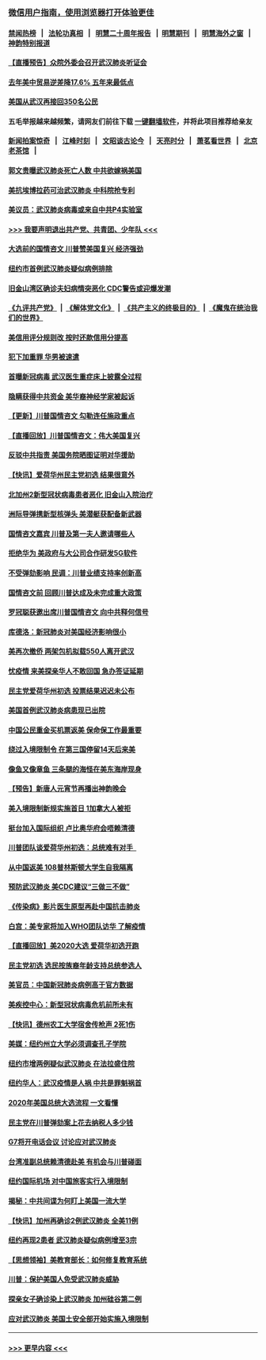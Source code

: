 ### [微信用户指南，使用浏览器打开体验更佳](https://github.com/gfw-breaker/banned-news1/blob/master/indexes/wechat-guide.md?t=0)
#### [禁闻热榜](热点新闻.md?t=0)  &nbsp;&nbsp;|&nbsp;&nbsp; [法轮功真相](https://github.com/gfw-breaker/truth/blob/master/README.md?t=0) &nbsp;&nbsp;|&nbsp;&nbsp; [明慧二十周年报告](https://github.com/gfw-breaker/mh-reports/blob/master/README.md?t=0) &nbsp;&nbsp;|&nbsp;&nbsp;[明慧期刊](https://github.com/gfw-breaker/mh-qikan) &nbsp;&nbsp;|&nbsp;&nbsp; [明慧海外之窗](https://github.com/gfw-breaker/mh-news/blob/master/README.md?t=0) &nbsp;&nbsp;|&nbsp;&nbsp; [神韵特别报道](https://github.com/gfw-breaker/mh-news/blob/master/shenyun.md?t=0)
#### [【直播预告】众院外委会召开武汉肺炎听证会](../pages/nsc412/n11846727.md?t=02060211) 
#### [去年美中贸易逆差降17.6% 五年来最低点](../pages/nsc412/n11846755.md?t=02060211) 
#### [美国从武汉再接回350名公民](../pages/nsc412/n11846705.md?t=02060211) 
#### 五毛举报越来越频繁，请网友们前往下载 [一键翻墙软件](https://github.com/gfw-breaker/ssr-accounts)，并将此项目推荐给亲友
#### [新闻拍案惊奇](https://github.com/gfw-breaker/banned-news1/blob/master/pages/link4.md) &nbsp;&nbsp;|&nbsp;&nbsp; [江峰时刻](https://github.com/gfw-breaker/banned-news1/blob/master/pages/link4.md) &nbsp;&nbsp;|&nbsp;&nbsp; [文昭谈古论今](https://github.com/gfw-breaker/banned-news1/blob/master/pages/link4.md) &nbsp;&nbsp;|&nbsp;&nbsp; [天亮时分](https://github.com/gfw-breaker/banned-news1/blob/master/pages/link4.md) &nbsp;&nbsp;|&nbsp;&nbsp; [萧茗看世界](https://github.com/gfw-breaker/banned-news1/blob/master/pages/link4.md) &nbsp;&nbsp;|&nbsp;&nbsp; [北京老茶馆](https://github.com/gfw-breaker/banned-news1/blob/master/pages/link4.md) &nbsp;&nbsp;|&nbsp;&nbsp; 
#### [郭文贵曝武汉肺炎死亡人数 中共欲嫁祸美国](../pages/nsc412/n11846240.md?t=02060211) 
#### [美抗埃博拉药可治武汉肺炎 中科院抢专利](../pages/nsc412/n11846409.md?t=02060211) 
#### [美议员：武汉肺炎病毒或来自中共P4实验室](../pages/nsc412/n11846043.md?t=02060211) 
#### [>>> 我要声明退出共产党、共青团、少年队 <<<](https://github.com/begood0513/goodnews/blob/master/quit/letter.md) 
#### [大选前的国情咨文 川普赞美国复兴 经济强劲](../pages/nsc412/n11845526.md?t=02060211) 
#### [纽约市首例武汉肺炎疑似病例排除](../pages/nsc412/n11844989.md?t=02060211) 
#### [旧金山湾区确诊夫妇病情突恶化 CDC警告或迎爆发潮](../pages/nsc412/n11845730.md?t=02060211) 
#### [《九评共产党》](https://github.com/begood0513/9ping.md/blob/master/README.md) &nbsp;|&nbsp; [《解体党文化》](../../../../jtdwh.md/blob/master/README.md)  &nbsp;|&nbsp; [《共产主义的终极目的》](../../../../gczydzjmd.md/blob/master/README.md) &nbsp;|&nbsp; [《魔鬼在统治我们的世界》](../../../../mgztzwmdsj.md/blob/master/README.md) 
#### [美信用评分规则改  按时还款信用分提高](../pages/nsc412/n11845488.md?t=02060211) 
#### [犯下加重罪 华男被速遣](../pages/nsc412/n11845476.md?t=02060211) 
#### [首曝新冠病毒 武汉医生重症床上披露全过程](../pages/nsc412/n11845150.md?t=02060211) 
#### [隐瞒获得中共资金 美华裔神经学家被起诉](../pages/nsc412/n11844879.md?t=02060211) 
#### [【更新】川普国情咨文 勾勒连任施政重点](../pages/nsc412/n11845223.md?t=02060211) 
#### [【直播回放】川普国情咨文：伟大美国复兴](../pages/nsc412/n11842079.md?t=02060211) 
#### [反驳中共指责 美国务院晒图证明对华援助](../pages/nsc412/n11844859.md?t=02060211) 
#### [【快讯】爱荷华州民主党初选 结果很意外](../pages/nsc412/n11844878.md?t=02060211) 
#### [北加州2新型冠状病毒患者恶化 旧金山入院治疗](../pages/nsc412/n11844842.md?t=02060211) 
#### [洲际导弹携新型核弹头 美潜艇获配备新武器](../pages/nsc412/n11844680.md?t=02060211) 
#### [国情咨文嘉宾 川普及第一夫人邀请哪些人](../pages/nsc412/n11844712.md?t=02060211) 
#### [拒绝华为 美政府与大公司合作研发5G软件](../pages/nsc412/n11844625.md?t=02060211) 
#### [不受弹劾影响 民调：川普业绩支持率创新高](../pages/nsc412/n11844622.md?t=02060211) 
#### [国情咨文前 回顾川普达成及未完成重大政策](../pages/nsc412/n11844581.md?t=02060211) 
#### [罗冠聪获邀出席川普国情咨文 向中共释何信号](../pages/nsc412/n11844355.md?t=02060211) 
#### [库德洛：新冠肺炎对美国经济影响很小](../pages/nsc412/n11844418.md?t=02060211) 
#### [美再次撤侨 两架包机拟载550人离开武汉](../pages/nsc412/n11844407.md?t=02060211) 
#### [忧疫情 来美探亲华人不敢回国 急办签证延期](../pages/nsc412/n11843344.md?t=02060211) 
#### [民主党爱荷华州初选 投票结果迟迟未公布](../pages/nsc412/n11844207.md?t=02060211) 
#### [美国首例武汉肺炎病患现已出院](../pages/nsc412/n11842740.md?t=02060211) 
#### [中国公民重金买机票返美 保命保工作最重要](../pages/nsc412/n11843282.md?t=02060211) 
#### [绕过入境限制令  在第三国停留14天后来美](../pages/nsc412/n11843341.md?t=02060211) 
#### [像鱼又像章鱼 三条腿的海怪在美东海岸现身](../pages/nsc412/n11843092.md?t=02060211) 
#### [【预告】新唐人元宵节再播出神韵晚会](../pages/nsc412/n11843192.md?t=02060211) 
#### [美入境限制新规实施首日 1加拿大人被拒](../pages/nsc412/n11843058.md?t=02060211) 
#### [挺台加入国际组织 卢比奥华府会唔赖清德](../pages/nsc412/n11843023.md?t=02060211) 
#### [川普团队谈爱荷华州初选：总统难有对手  ](../pages/nsc412/n11842867.md?t=02060211) 
#### [从中国返美 108普林斯顿大学生自我隔离](../pages/nsc412/n11842714.md?t=02060211) 
#### [预防武汉肺炎 美CDC建议“三做三不做”](../pages/nsc412/n11842700.md?t=02060211) 
#### [《传染病》影片医生原型再赴中国抗击肺炎](../pages/nsc412/n11842626.md?t=02060211) 
#### [白宫：美专家将加入WHO团队访华 了解疫情](../pages/nsc412/n11842198.md?t=02060211) 
#### [【直播回放】美2020大选 爱荷华初选开跑](../pages/nsc412/n11841820.md?t=02060211) 
#### [民主党初选 选民按族裔年龄支持总统参选人](../pages/nsc412/n11842239.md?t=02060211) 
#### [美官员：中国新冠肺炎病例高于官方数据](../pages/nsc412/n11842452.md?t=02060211) 
#### [美疾控中心：新型冠状病毒危机前所未有](../pages/nsc412/n11842406.md?t=02060211) 
#### [【快讯】德州农工大学宿舍传枪声 2死1伤](../pages/nsc412/n11842279.md?t=02060211) 
#### [美媒：纽约州立大学必须调查孔子学院](../pages/nsc412/n11840637.md?t=02060211) 
#### [纽约市增两例疑似武汉肺炎 在法拉盛住院](../pages/nsc412/n11840625.md?t=02060211) 
#### [纽约华人：武汉疫情是人祸 中共是罪魁祸首](../pages/nsc412/n11840631.md?t=02060211) 
#### [2020年美国总统大选流程 一文看懂](../pages/nsc412/n11842056.md?t=02060211) 
#### [民主党在川普弹劾案上花去纳税人多少钱](../pages/nsc412/n11841941.md?t=02060211) 
#### [G7将开电话会议 讨论应对武汉肺炎](../pages/nsc412/n11841658.md?t=02060211) 
#### [台湾准副总统赖清德赴美 有机会与川普碰面](../pages/nsc412/n11841332.md?t=02060211) 
#### [纽约国际机场  对中国旅客实行入境限制](../pages/nsc412/n11840619.md?t=02060211) 
#### [揭秘：中共间谍为何盯上美国一流大学](../pages/nsc412/n11840270.md?t=02060211) 
#### [【快讯】加州再确诊2例武汉肺炎 全美11例](../pages/nsc412/n11840339.md?t=02060211) 
#### [纽约再现2患者 武汉肺炎疑似病例增至3宗](../pages/nsc412/n11840010.md?t=02060211) 
#### [【思想领袖】美教育部长：如何修复教育系统](../pages/nsc412/n11690865.md?t=02060211) 
#### [川普：保护美国人免受武汉肺炎威胁](../pages/nsc412/n11839718.md?t=02060211) 
#### [探亲女子确诊染上武汉肺炎 加州硅谷第二例](../pages/nsc412/n11839784.md?t=02060211) 
#### [应对武汉肺炎 美国土安全部开始实施入境限制](../pages/nsc412/n11839729.md?t=02060211) 

----
#### [ >>> 更早内容 <<< ](../indexes/nsc412-earlier.md)
